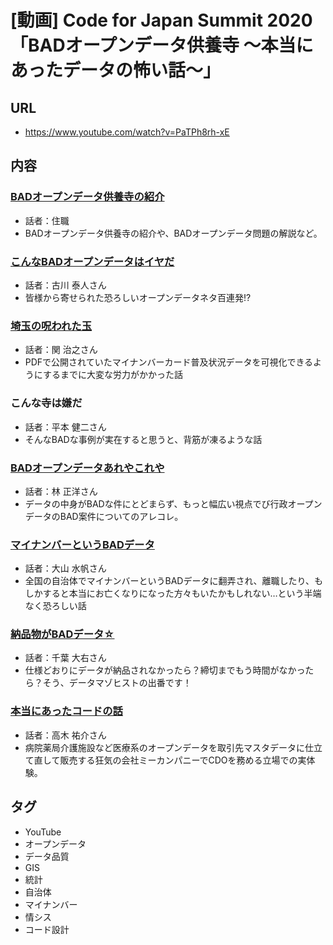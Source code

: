 # [動画] Code for Japan Summit 2020 「BADオープンデータ供養寺 〜本当にあったデータの怖い話〜」

## URL
- https://www.youtube.com/watch?v=PaTPh8rh-xE

## 内容
### [BADオープンデータ供養寺の紹介](https://speakerdeck.com/shishamous/badopundetagong-yang-si-ben-dang-niatutadetafalsebu-ihua)
- 話者：住職
- BADオープンデータ供養寺の紹介や、BADオープンデータ問題の解説など。

### [こんなBADオープンデータはイヤだ](https://docs.google.com/presentation/d/18UchUBIf5y956bVZnji0A9gFof-f2o5uOj0VlVgzsB0/edit?usp=sharing)
- 話者：古川 泰人さん
- 皆様から寄せられた恐ろしいオープンデータネタ百連発!?

### [埼玉の呪われた玉](https://www.slideshare.net/codeforjapan/bad-238905961)
- 話者：関 治之さん
- PDFで公開されていたマイナンバーカード普及状況データを可視化できるようにするまでに大変な労力がかかった話

### こんな寺は嫌だ
- 話者：平本 健二さん
- そんなBADな事例が実在すると思うと、背筋が凍るような話

### [BADオープンデータあれやこれや](https://www.slideshare.net/ssuserc75473/badopendata2020/)
- 話者：林 正洋さん
- データの中身がBADな件にとどまらず、もっと幅広い視点でび行政オープンデータのBAD案件についてのアレコレ。

### [マイナンバーというBADデータ](https://www.slideshare.net/mizuhoooyama/bad-data-named-my-number)
- 話者：大山 水帆さん
- 全国の自治体でマイナンバーというBADデータに翻弄され、離職したり、もしかすると本当にお亡くなりになった方々もいたかもしれない…という半端なく恐ろしい話
    
### [納品物がBADデータ☆](https://docs.google.com/presentation/d/1cM3EQ3IGknoA24IrRHM72eGqxec1AuNsqCXggtRmAVw/edit?usp=sharing)
- 話者：千葉 大右さん
- 仕様どおりにデータが納品されなかったら？締切までもう時間がなかったら？そう、データマゾヒストの出番です！

### [本当にあったコードの話](https://docs.google.com/presentation/d/1p3yse2b-wpGeTLAVJ6yN_wVtQKjOHn6anZZ7t6rUIwo/edit?usp=sharing)
- 話者：高木 祐介さん
- 病院薬局介護施設など医療系のオープンデータを取引先マスタデータに仕立て直して販売する狂気の会社ミーカンパニーでCDOを務める立場での実体験。

## タグ
- YouTube
- オープンデータ
- データ品質
- GIS
- 統計
- 自治体
- マイナンバー
- 情シス
- コード設計
